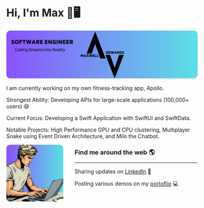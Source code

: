 # Hi, I'm Max 👋🖥️

<!-- ![banner](./images/banner.png) -->

<img src="./images/banner.png" alt="banner that says Maxwell Edwards - Software Engineer" style="border-radius: 10px;">

I am currently working on my own fitness-tracking app, Apollo.

Strongest Ability: Developing APIs for large-scale applications (100,000+ users) 😄

Current Focus: Developing a Swift Application with SwiftUI and SwiftData.

Notable Projects: High Performance GPU and CPU clustering, Multiplayer Snake using Event Driven Architecture, and Milo the Chatbot.

<a href="https://maxedwards.io/"><img align="left" height="150" src="./images/blonde-programmer.png" style="max-width: 100%; display: inline-block; margin-right: 30px; border-radius: 10px;"></a>

### Find me around the web 🌎

<hr style="margin-top:-5px; margin-bottom: 5px;">

Sharing updates on [LinkedIn](https://linkedin.com/in/maxwell-edwards20/) 💼

Posting various demos on my [portoflio](https://maxedwards.io) 💻
